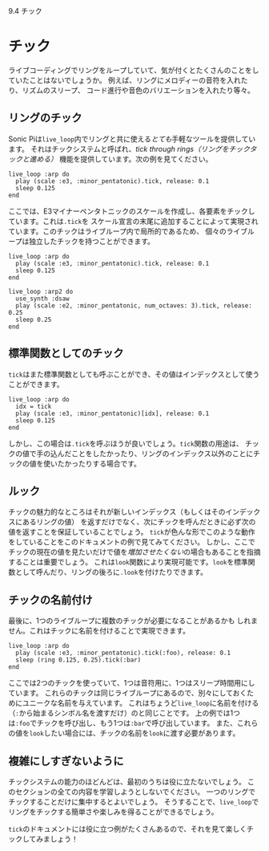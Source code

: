 9.4 チック

# チック

ライブコーディングでリングをループしていて、気が付くとたくさんのことをしていたことはないでしょうか。
例えば、リングにメロディーの音符を入れたり、リズムのスリープ、
コード進行や音色のバリエーションを入れたり等々。

## リングのチック

Sonic Piは`live_loop`内でリングと共に使える*とても*手軽なツールを提供しています。
それはチックシステムと呼ばれ、*tick through rings（リングをチックタックと進める）*
機能を提供しています。次の例を見てください。

```
live_loop :arp do
  play (scale :e3, :minor_pentatonic).tick, release: 0.1
  sleep 0.125
end
```

ここでは、E3マイナーペンタトニックのスケールを作成し、各要素をチックしています。これは`.tick`を
スケール宣言の末尾に追加することによって実現されています。このチックはライブループ内で局所的であるため、
個々のライブループは独立したチックを持つことができます。

```
live_loop :arp do
  play (scale :e3, :minor_pentatonic).tick, release: 0.1
  sleep 0.125
end

live_loop :arp2 do
  use_synth :dsaw
  play (scale :e2, :minor_pentatonic, num_octaves: 3).tick, release: 0.25
  sleep 0.25
end
```

## 標準関数としてのチック

`tick`はまた標準関数としても呼ぶことができ、その値はインデックスとして使うことができます。

```
live_loop :arp do
  idx = tick
  play (scale :e3, :minor_pentatonic)[idx], release: 0.1
  sleep 0.125
end
```

しかし、この場合は`.tick`を呼ぶほうが良いでしょう。`tick`関数の用途は、
チックの値で手の込んだことをしたかったり、リングのインデックス以外のことにチックの値を使いたかったりする場合です。

## ルック

チックの魅力的なところはそれが新しいインデックス（もしくはそのインデックスにあるリングの値）
を返すだけでなく、次にチックを呼んだときに必ず次の値を返すことを保証していることでしょう。
`tick`が色んな形でこのような動作をしていることをこのドキュメントの例で見てみてください。
しかし、ここでチックの現在の値を見たいだけで値を*増加させたくない*の場合もあることを指摘することは重要でしょう。
これは`look`関数により実現可能です。`look`を標準関数として呼んだり、リングの後ろに`.look`を付けたりできます。

## チックの名前付け

最後に、1つのライブループに複数のチックが必要になることがあるかも
しれません。これはチックに名前を付けることで実現できます。

```
live_loop :arp do
  play (scale :e3, :minor_pentatonic).tick(:foo), release: 0.1
  sleep (ring 0.125, 0.25).tick(:bar)
end
```

ここでは2つのチックを使っていて、1つは音符用に、1つはスリープ時間用にしています。
これらのチックは同じライブループにあるので、別々にしておくためにユニークな名前を与えています。
これはちょうど`live_loop`に名前を付ける（`:`から始まるシンボル名を渡すだけ）のと同じことです。
上の例では1つは`:foo`でチックを呼び出し、もう1つは`:bar`で呼び出しています。
また、これらの値を`look`したい場合には、チックの名前を`look`に渡す必要があります。

## 複雑にしすぎないように

チックシステムの能力のほどんどは、最初のうちは役に立たないでしょう。
このセクションの全ての内容を学習しようとしないでください。
一つのリングでチックすることだけに集中するとよいでしょう。
そうすることで、`live_loop`でリングをチックする簡単さや楽しみを得ることができるでしょう。

`tick`のドキュメントには役に立つ例がたくさんあるので、それを見て楽しくチックしてみましょう！
